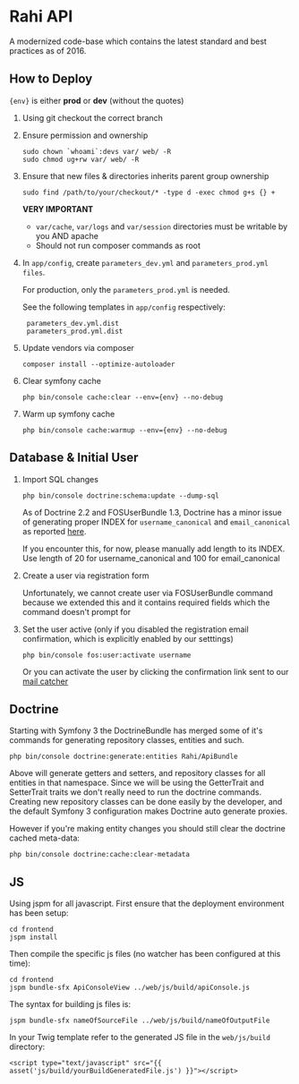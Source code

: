 Rahi API
====


A modernized code-base which contains the latest standard and best practices as of 2016.

How to Deploy
-------------

`{env}` is either **prod** or **dev** (without the quotes)

1. Using git checkout the correct branch

2. Ensure permission and ownership

    ```
    sudo chown `whoami`:devs var/ web/ -R
    sudo chmod ug+rw var/ web/ -R
    ```

3. Ensure that new files & directories inherits parent group ownership

    ```
    sudo find /path/to/your/checkout/* -type d -exec chmod g+s {} +
    ```

    **VERY IMPORTANT**

    * `var/cache`, `var/logs` and `var/session` directories must be writable by you AND apache
    * Should not run composer commands as root


3. In `app/config`, create `parameters_dev.yml` and `parameters_prod.yml files`.

    For production, only the `parameters_prod.yml` is needed.

    See the following templates in `app/config` respectively:

        parameters_dev.yml.dist
        parameters_prod.yml.dist

4. Update vendors via composer

    ```
    composer install --optimize-autoloader
    ```

5. Clear symfony cache

    ```
    php bin/console cache:clear --env={env} --no-debug
    ```

6. Warm up symfony cache

    ```
    php bin/console cache:warmup --env={env} --no-debug
    ```


Database & Initial User
-----------------------

1. Import SQL changes

    ```
    php bin/console doctrine:schema:update --dump-sql
    ```

    As of Doctrine 2.2 and FOSUserBundle 1.3, Doctrine has a minor issue of generating proper INDEX for `username_canonical` and `email_canonical` as reported [here](https://github.com/FriendsOfSymfony/FOSUserBundle/issues/1919).

    If you encounter this, for now, please manually add length to its INDEX.
    Use length of 20 for username_canonical and 100 for email_canonical

2. Create a user via registration form

    Unfortunately, we cannot create user via FOSUserBundle command because we extended this and it contains required fields which the command doesn't prompt for

3. Set the user active (only if you disabled the registration email confirmation, which is explicitly enabled by our setttings)

    ```
    php bin/console fos:user:activate username
    ```

    Or you can activate the user by clicking the confirmation link sent to our [mail catcher](http://10.2.4.9:1080/)

Doctrine
--------

Starting with Symfony 3 the DoctrineBundle has merged some of it's commands for generating repository classes, entities and such.

    php bin/console doctrine:generate:entities Rahi/ApiBundle

Above will generate getters and setters, and repository classes for all entities in that namespace.
Since we will be using the GetterTrait and SetterTrait traits we don't really need to run the doctrine commands.
Creating new repository classes can be done easily by the developer, and the default Symfony 3 configuration makes
Doctrine auto generate proxies.

However if you're making entity changes you should still clear the doctrine cached meta-data:

    php bin/console doctrine:cache:clear-metadata


JS
--------

Using jspm for all javascript.
First ensure that the deployment environment has been setup:
```
cd frontend
jspm install
```

Then compile the specific js files (no watcher has been configured at this time):
```
cd frontend
jspm bundle-sfx ApiConsoleView ../web/js/build/apiConsole.js
```

The syntax for building js files is:
```
jspm bundle-sfx nameOfSourceFile ../web/js/build/nameOfOutputFile
```

In your Twig template refer to the generated JS file in the `web/js/build` directory:
```
<script type="text/javascript" src="{{ asset('js/build/yourBuildGeneratedFile.js') }}"></script>
```
